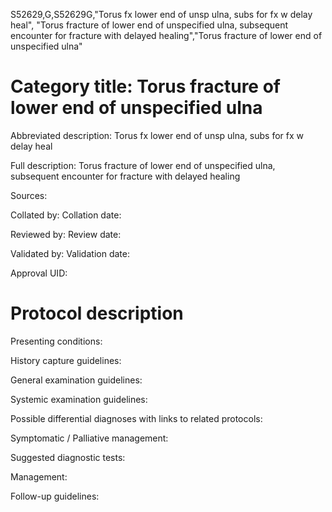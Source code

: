 S52629,G,S52629G,"Torus fx lower end of unsp ulna, subs for fx w delay heal", "Torus fracture of lower end of unspecified ulna, subsequent encounter for fracture with delayed healing","Torus fracture of lower end of unspecified ulna"
# Category title: Torus fracture of lower end of unspecified ulna

Abbreviated description: Torus fx lower end of unsp ulna, subs for fx w delay heal

Full description: Torus fracture of lower end of unspecified ulna, subsequent encounter for fracture with delayed healing

Sources:

Collated by:
Collation date:

Reviewed by:
Review date:

Validated by:
Validation date:

Approval UID:

# Protocol description

Presenting conditions:

History capture guidelines:

General examination guidelines:

Systemic examination guidelines:

Possible differential diagnoses with links to related protocols:

Symptomatic / Palliative management:

Suggested diagnostic tests:

Management:

Follow-up guidelines:

